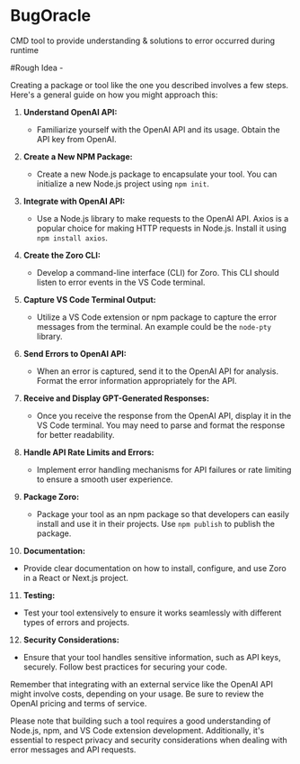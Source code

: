 # BugOracle
CMD tool to provide understanding &amp; solutions to error occurred during runtime

#Rough Idea - 

Creating a package or tool like the one you described involves a few steps. Here's a general guide on how you might approach this:

1. **Understand OpenAI API:**
   - Familiarize yourself with the OpenAI API and its usage. Obtain the API key from OpenAI.

2. **Create a New NPM Package:**
   - Create a new Node.js package to encapsulate your tool. You can initialize a new Node.js project using `npm init`.

3. **Integrate with OpenAI API:**
   - Use a Node.js library to make requests to the OpenAI API. Axios is a popular choice for making HTTP requests in Node.js. Install it using `npm install axios`.

4. **Create the Zoro CLI:**
   - Develop a command-line interface (CLI) for Zoro. This CLI should listen to error events in the VS Code terminal.

5. **Capture VS Code Terminal Output:**
   - Utilize a VS Code extension or npm package to capture the error messages from the terminal. An example could be the `node-pty` library.

6. **Send Errors to OpenAI API:**
   - When an error is captured, send it to the OpenAI API for analysis. Format the error information appropriately for the API.

7. **Receive and Display GPT-Generated Responses:**
   - Once you receive the response from the OpenAI API, display it in the VS Code terminal. You may need to parse and format the response for better readability.

8. **Handle API Rate Limits and Errors:**
   - Implement error handling mechanisms for API failures or rate limiting to ensure a smooth user experience.

9. **Package Zoro:**
   - Package your tool as an npm package so that developers can easily install and use it in their projects. Use `npm publish` to publish the package.

10. **Documentation:**
   - Provide clear documentation on how to install, configure, and use Zoro in a React or Next.js project.

11. **Testing:**
   - Test your tool extensively to ensure it works seamlessly with different types of errors and projects.

12. **Security Considerations:**
   - Ensure that your tool handles sensitive information, such as API keys, securely. Follow best practices for securing your code.

Remember that integrating with an external service like the OpenAI API might involve costs, depending on your usage. Be sure to review the OpenAI pricing and terms of service.

Please note that building such a tool requires a good understanding of Node.js, npm, and VS Code extension development. Additionally, it's essential to respect privacy and security considerations when dealing with error messages and API requests.

